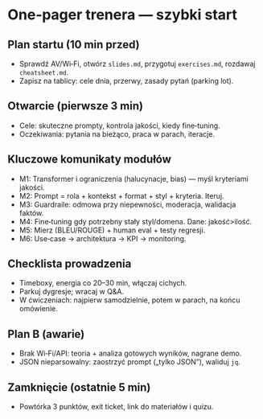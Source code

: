 # One‑pager trenera — szybki start

## Plan startu (10 min przed)
- Sprawdź AV/Wi‑Fi, otwórz `slides.md`, przygotuj `exercises.md`, rozdawaj `cheatsheet.md`.
- Zapisz na tablicy: cele dnia, przerwy, zasady pytań (parking lot).

## Otwarcie (pierwsze 3 min)
- Cele: skuteczne prompty, kontrola jakości, kiedy fine‑tuning.
- Oczekiwania: pytania na bieżąco, praca w parach, iteracje.

## Kluczowe komunikaty modułów
- M1: Transformer i ograniczenia (halucynacje, bias) — myśl kryteriami jakości.
- M2: Prompt = rola + kontekst + format + styl + kryteria. Iteruj.
- M3: Guardraile: odmowa przy niepewności, moderacja, walidacja faktów.
- M4: Fine‑tuning gdy potrzebny stały styl/domena. Dane: jakość>ilość.
- M5: Mierz (BLEU/ROUGE) + human eval + testy regresji.
- M6: Use‑case → architektura → KPI → monitoring.

## Checklista prowadzenia
- Timeboxy, energia co 20–30 min, włączaj cichych.
- Parkuj dygresje; wracaj w Q&A.
- W ćwiczeniach: najpierw samodzielnie, potem w parach, na końcu omówienie.

## Plan B (awarie)
- Brak Wi‑Fi/API: teoria + analiza gotowych wyników, nagrane demo.
- JSON nieparsowalny: zaostrzyć prompt („tylko JSON”), waliduj `jq`.

## Zamknięcie (ostatnie 5 min)
- Powtórka 3 punktów, exit ticket, link do materiałów i quizu.